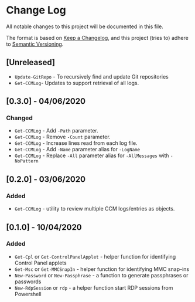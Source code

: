 # Change Log

All notable changes to this project will be documented in this file.

The format is based on [Keep a Changelog](https://keepachangelog.com/en/1.0.0/),
and this project (tries to) adhere to [Semantic Versioning](https://semver.org/spec/v2.0.0.html).

## [Unreleased]

- ``Update-GitRepo`` - To recursively find and update Git repositories
- ``Get-CCMLog``- Updates to support retrieval of all logs.

## [0.3.0] - 04/06/2020

### Changed

- ``Get-CCMLog`` - Add ``-Path`` parameter.
- ``Get-CCMLog`` - Remove ``-Count`` parameter.
- ``Get-CCMLog`` - Increase lines read from each log file.
- ``Get-CCMLog`` - Add ``-Name`` parameter alias for ``-LogName``
- ``Get-CCMLog`` - Replace ``-All`` parameter alias for ``-AllMessages`` with ``-NoPattern``

## [0.2.0] - 03/06/2020

### Added

- ``Get-CCMLog`` - utility to review multiple CCM logs/entries as objects.

## [0.1.0] - 10/04/2020

### Added

- ``Get-Cpl`` or ``Get-ControlPanelApplet`` - helper function for identifying Control Panel applets
- ``Get-Msc`` or ``Get-MMCSnapIn`` - helper function for identifying MMC snap-ins
- ``New-Password`` or ``New-Passphrase`` - a function to generate passphrases or passwords
- ``New-RdpSession`` or ``rdp`` -  a helper function start RDP sessions from Powershell
